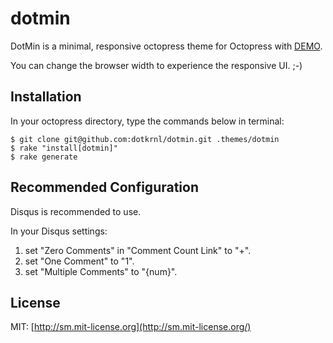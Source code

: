 # dotmin

DotMin is a minimal, responsive octopress theme for Octopress with [DEMO](http://demo.dotkrnl.com/).

You can change the browser width to experience the responsive UI. ;-)

## Installation

In your octopress directory, type the commands below in terminal:

    $ git clone git@github.com:dotkrnl/dotmin.git .themes/dotmin
    $ rake "install[dotmin]"
    $ rake generate

## Recommended Configuration

Disqus is recommended to use.

In your Disqus settings:

1. set "Zero Comments" in "Comment Count Link" to "+".
2. set "One Comment" to "1".
3. set "Multiple Comments" to "{num}".

## License

MIT: [http://sm.mit-license.org](http://sm.mit-license.org/)

